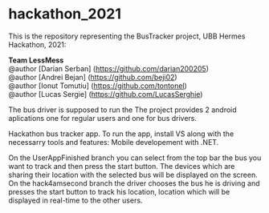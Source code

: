 # hackathon_2021

This is the repository representing the BusTracker project, UBB Hermes Hackathon, 2021:

**Team LessMess**<br/>
@author [Darian Serban] (https://github.com/darian200205) <br/>
@author [Andrei Bejan] (https://github.com/beji02) <br/>
@author [Ionut Tomutiu] (https://github.com/tontonel) <br/>
@author [Lucas Sergie] (https://github.com/LucasSerghie)


The bus driver is supposed to run the 
The project provides 2 android aplications one for regular users and one for bus drivers.



Hackathon bus tracker app.
To run the app, install VS along with the necessarry tools and features: Mobile developement with .NET.

On the UserAppFinished branch you can select from the top bar the bus you want to track and then press the start button. The devices which are sharing their location with the selected bus will be displayed on the screen.
On the hack4amsecond branch the driver chooses the bus he is driving and presses the start button to track his location, location which will be displayed in real-time to the other users.

